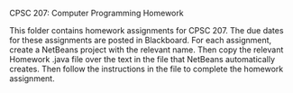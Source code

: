 CPSC 207: Computer Programming
Homework

This folder contains homework assignments for CPSC 207. The due dates for these
assignments are posted in Blackboard. For each assignment, create a NetBeans
project with the relevant name. Then copy the relevant Homework .java file over 
the text in the file that NetBeans automatically creates. Then follow the
instructions in the file to complete the homework assignment.